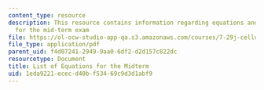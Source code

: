 ```yaml
---
content_type: resource
description: This resource contains information regarding equations and helpful Facts
  for the mid-term exam
file: https://ol-ocw-studio-app-qa.s3.amazonaws.com/courses/7-29j-cellular-neurobiology-spring-2012/1eda9221ececd40bf53469c9d3d1abf9_MIT7_29JS12_EquForMid.pdf
file_type: application/pdf
parent_uid: f4d07241-2949-9aa0-6df2-d2d157c822dc
resourcetype: Document
title: List of Equations for the Midterm
uid: 1eda9221-ecec-d40b-f534-69c9d3d1abf9
---
```

